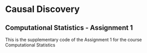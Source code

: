 # Causal Discovery

## Computational Statistics - Assignment 1

This is the supplementary code of the Assignment 1 for the course Computational Statistics
